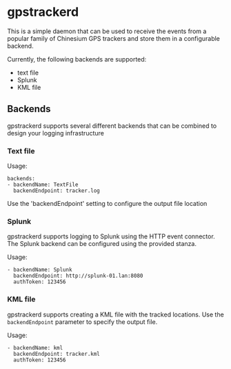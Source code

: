 ﻿# gpstrackerd

This is a simple daemon that can be used to receive the events from a popular family of Chinesium GPS trackers and store them in a configurable backend.

Currently, the following backends are supported:

* text file
* Splunk
* KML file

## Backends

gpstrackerd supports several different backends that can be combined to design your logging infrastructure

### Text file

Usage:

    backends:
    - backendName: TextFile
      backendEndpoint: tracker.log

Use the 'backendEndpoint' setting to configure the output file location

### Splunk 

gpstrackerd supports logging to Splunk using the HTTP event connector. The Splunk backend can be configured using the provided stanza.

Usage:

    - backendName: Splunk
      backendEndpoint: http://splunk-01.lan:8080
      authToken: 123456

### KML file 

gpstrackerd supports creating a KML file with the tracked locations. Use the `backendEndpoint` parameter to specify the output file.

Usage:

    - backendName: kml
      backendEndpoint: tracker.kml
      authToken: 123456